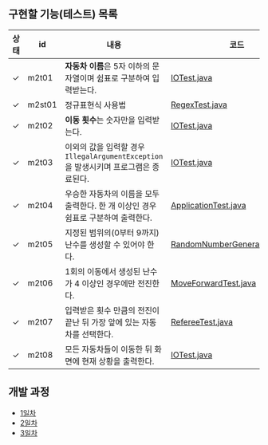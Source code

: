## 구현할 기능(테스트) 목록
    
| 상태  | id     | 내용                                                          | 코드                                                                                                                                                        |기타|
|-----|--------|-------------------------------------------------------------|-----------------------------------------------------------------------------------------------------------------------------------------------------------|---|
| ✓   | m2t01  | **자동차 이름**은 5자 이하의 문자열이며 쉼표로 구분하여 입력받는다.                    | [IOTest.java](https://github.com/mingeun2154/java-racingcar-6/blob/mingeun2154/src/test/java/racingcar/IOTest.java)                                       ||
| ✓   | m2st01 | 정규표현식 사용법                                                   | [RegexTest.java](https://github.com/mingeun2154/java-racingcar-6/blob/mingeun2154/src/test/java/study/RegexTest.java)                                     ||
| ✓   | m2t02  | **이동 횟수**는 숫자만을 입력받는다.                                      | [IOTest.java](https://github.com/mingeun2154/java-racingcar-6/blob/mingeun2154/src/test/java/racingcar/IOTest.java)                                       ||
| ✓   | m2t03  | 이외의 값을 입력할 경우 `IllegalArgumentException`을 발생시키며 프로그램은 종료된다. | [IOTest.java](https://github.com/mingeun2154/java-racingcar-6/blob/mingeun2154/src/test/java/racingcar/IOTest.java)                                       ||
| ✓   | m2t04  | 우승한 자동차의 이름을 모두 출력한다. 한 개 이상인 경우 쉼표로 구분하여 출력한다.             | [ApplicationTest.java](https://github.com/mingeun2154/java-racingcar-6/blob/mingeun2154/src/test/java/racingcar/ApplicationTest.java)                     ||
| ✓   | m2t05  | 지정된 범위의(0부터 9까지) 난수를 생성할 수 있어야 한다.                          | [RandomNumberGeneratorTest.java](https://github.com/mingeun2154/java-racingcar-6/blob/mingeun2154/src/test/java/racingcar/RandomNumberGeneratorTest.java) ||
| ✓   | m2t06  | 1회의 이동에서 생성된 난수가 4 이상인 경우에만 전진한다.                           | [MoveForwardTest.java](https://github.com/mingeun2154/java-racingcar-6/blob/mingeun2154/src/test/java/racingcar/MoveForwardTest.java)                     ||
| ✓   | m2t07  | 입력받은 횟수 만큼의 전진이 끝난 뒤 가장 앞에 있는 자동차를 선택한다.                    | [RefereeTest.java](https://github.com/mingeun2154/java-racingcar-6/blob/mingeun2154/src/test/java/racingcar/RefereeTest.java)                             ||
| ✓   |m2t08 |모든 자동차들이 이동한 뒤 화면에 현재 상황을 출력한다.| [IOTest.java](https://github.com/mingeun2154/java-racingcar-6/blob/mingeun2154/src/test/java/racingcar/IOTest.java)                                                                                                                                           |


## 개발 과정
* [1일차](https://mingeun2154.github.io/wooteco/2nd-mission-1/)
* [2일차](https://mingeun2154.github.io/wooteco/2nd-mission-2/)
* [3일차](https://mingeun2154.github.io/wooteco/2nd-mission-3/)
